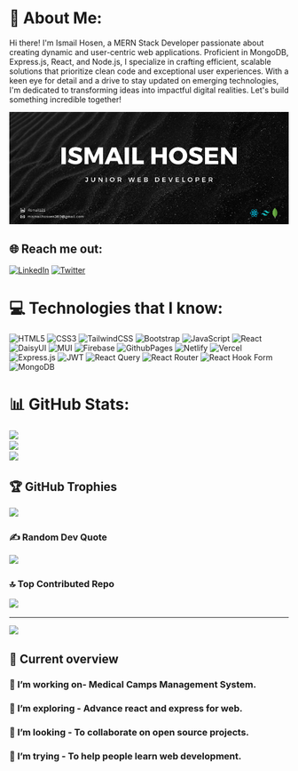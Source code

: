 # 💫 About Me:

Hi there! I'm Ismail Hosen, a MERN Stack Developer passionate about creating
dynamic and user-centric web applications. Proficient in MongoDB, Express.js,
React, and Node.js, I specialize in crafting efficient, scalable solutions that
prioritize clean code and exceptional user experiences. With a keen eye for
detail and a drive to stay updated on emerging technologies, I'm dedicated to
transforming ideas into impactful digital realities. Let's build something
incredible together!

<img src="./images/cover.png" alt="cover"/>

## 🌐 Reach me out:

[![LinkedIn](https://img.shields.io/badge/LinkedIn-%230077B5.svg?logo=linkedin&logoColor=white)](https://linkedin.com/in/ismail121)
[![Twitter](https://img.shields.io/badge/Twitter-%231DA1F2.svg?logo=Twitter&logoColor=white)](https://twitter.com/satict2016)

# 💻 Technologies that I know:

![HTML5](https://img.shields.io/badge/html5-%23E34F26.svg?style=for-the-badge&logo=html5&logoColor=white)
![CSS3](https://img.shields.io/badge/css3-%231572B6.svg?style=for-the-badge&logo=css3&logoColor=white)
![TailwindCSS](https://img.shields.io/badge/tailwindcss-%2338B2AC.svg?style=for-the-badge&logo=tailwind-css&logoColor=white)
![Bootstrap](https://img.shields.io/badge/bootstrap-%238511FA.svg?style=for-the-badge&logo=bootstrap&logoColor=white)
![JavaScript](https://img.shields.io/badge/javascript-%23323330.svg?style=for-the-badge&logo=javascript&logoColor=%23F7DF1E)
![React](https://img.shields.io/badge/react-%2320232a.svg?style=for-the-badge&logo=react&logoColor=%2361DAFB)
![DaisyUI](https://img.shields.io/badge/daisyui-5A0EF8?style=for-the-badge&logo=daisyui&logoColor=white)
![MUI](https://img.shields.io/badge/MUI-%230081CB.svg?style=for-the-badge&logo=mui&logoColor=white)
![Firebase](https://img.shields.io/badge/firebase-%23039BE5.svg?style=for-the-badge&logo=firebase)
![GithubPages](https://img.shields.io/badge/github%20pages-121013?style=for-the-badge&logo=github&logoColor=white)
![Netlify](https://img.shields.io/badge/netlify-%23000000.svg?style=for-the-badge&logo=netlify&logoColor=#00C7B7)
![Vercel](https://img.shields.io/badge/vercel-%23000000.svg?style=for-the-badge&logo=vercel&logoColor=white)
![Express.js](https://img.shields.io/badge/express.js-%23404d59.svg?style=for-the-badge&logo=express&logoColor=%2361DAFB)
![JWT](https://img.shields.io/badge/JWT-black?style=for-the-badge&logo=JSON%20web%20tokens)
![React Query](https://img.shields.io/badge/-React%20Query-FF4154?style=for-the-badge&logo=react%20query&logoColor=white)
![React Router](https://img.shields.io/badge/React_Router-CA4245?style=for-the-badge&logo=react-router&logoColor=white)
![React Hook Form](https://img.shields.io/badge/React%20Hook%20Form-%23EC5990.svg?style=for-the-badge&logo=reacthookform&logoColor=white)
![MongoDB](https://img.shields.io/badge/MongoDB-%234ea94b.svg?style=for-the-badge&logo=mongodb&logoColor=white)

# 📊 GitHub Stats:

![](https://github-readme-stats.vercel.app/api?username=ismail-hossen&theme=dark&hide_border=false&include_all_commits=false&count_private=false)<br/>
![](https://github-readme-streak-stats.herokuapp.com/?user=ismail-hossen&theme=dark&hide_border=false)<br/>
![](https://github-readme-stats.vercel.app/api/top-langs/?username=ismail-hossen&theme=dark&hide_border=false&include_all_commits=false&count_private=false&layout=compact)

## 🏆 GitHub Trophies

![](https://github-profile-trophy.vercel.app/?username=ismail-hossen&theme=radical&no-frame=false&no-bg=true&margin-w=4)

### ✍️ Random Dev Quote

![](https://quotes-github-readme.vercel.app/api?type=horizontal&theme=radical)

### 🔝 Top Contributed Repo

![](https://github-contributor-stats.vercel.app/api?username=ismail-hossen&limit=5&theme=dark&combine_all_yearly_contributions=true)

---

[![](https://visitcount.itsvg.in/api?id=ismail-hossen&icon=0&color=0)](https://visitcount.itsvg.in)

## 👀 Current overview

### 🔭 I’m working on- Medical Camps Management System.

### 🌱 I’m exploring - Advance react and express for web.

### 👯 I’m looking - To collaborate on open source projects.

### 🤔 I’m trying - To help people learn web development.
